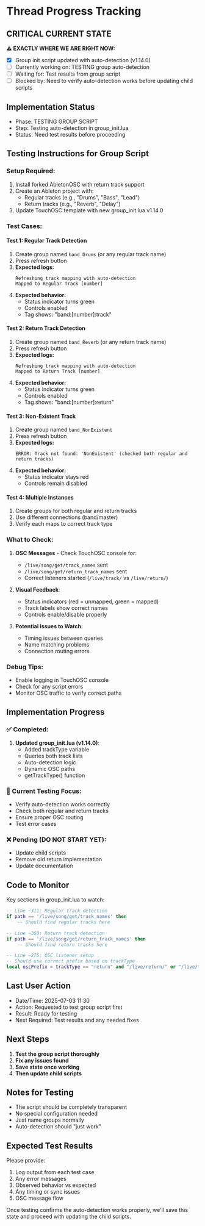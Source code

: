 # Thread Progress Tracking

## CRITICAL CURRENT STATE
**⚠️ EXACTLY WHERE WE ARE RIGHT NOW:**
- [x] Group init script updated with auto-detection (v1.14.0)
- [ ] Currently working on: TESTING group auto-detection
- [ ] Waiting for: Test results from group script
- [ ] Blocked by: Need to verify auto-detection works before updating child scripts

## Implementation Status
- Phase: TESTING GROUP SCRIPT
- Step: Testing auto-detection in group_init.lua
- Status: Need test results before proceeding

## Testing Instructions for Group Script

### Setup Required:
1. Install forked AbletonOSC with return track support
2. Create an Ableton project with:
   - Regular tracks (e.g., "Drums", "Bass", "Lead")
   - Return tracks (e.g., "Reverb", "Delay")
3. Update TouchOSC template with new group_init.lua v1.14.0

### Test Cases:

#### Test 1: Regular Track Detection
1. Create group named `band_Drums` (or any regular track name)
2. Press refresh button
3. **Expected logs:**
   ```
   Refreshing track mapping with auto-detection
   Mapped to Regular Track [number]
   ```
4. **Expected behavior:**
   - Status indicator turns green
   - Controls enabled
   - Tag shows: "band:[number]:track"

#### Test 2: Return Track Detection  
1. Create group named `band_Reverb` (or any return track name)
2. Press refresh button
3. **Expected logs:**
   ```
   Refreshing track mapping with auto-detection
   Mapped to Return Track [number]
   ```
4. **Expected behavior:**
   - Status indicator turns green
   - Controls enabled
   - Tag shows: "band:[number]:return"

#### Test 3: Non-Existent Track
1. Create group named `band_NonExistent`
2. Press refresh button
3. **Expected logs:**
   ```
   ERROR: Track not found: 'NonExistent' (checked both regular and return tracks)
   ```
4. **Expected behavior:**
   - Status indicator stays red
   - Controls remain disabled

#### Test 4: Multiple Instances
1. Create groups for both regular and return tracks
2. Use different connections (band/master)
3. Verify each maps to correct track type

### What to Check:
1. **OSC Messages** - Check TouchOSC console for:
   - `/live/song/get/track_names` sent
   - `/live/song/get/return_track_names` sent
   - Correct listeners started (`/live/track/` vs `/live/return/`)

2. **Visual Feedback**:
   - Status indicators (red = unmapped, green = mapped)
   - Track labels show correct names
   - Controls enable/disable properly

3. **Potential Issues to Watch**:
   - Timing issues between queries
   - Name matching problems
   - Connection routing errors

### Debug Tips:
- Enable logging in TouchOSC console
- Check for any script errors
- Monitor OSC traffic to verify correct paths

## Implementation Progress

### ✅ Completed:
1. **Updated group_init.lua (v1.14.0)**:
   - Added trackType variable
   - Queries both track lists
   - Auto-detection logic
   - Dynamic OSC paths
   - getTrackType() function

### 🔄 Current Testing Focus:
- Verify auto-detection works correctly
- Check both regular and return tracks
- Ensure proper OSC routing
- Test error cases

### ❌ Pending (DO NOT START YET):
- Update child scripts
- Remove old return implementation
- Update documentation

## Code to Monitor

Key sections in group_init.lua to watch:

```lua
-- Line ~311: Regular track detection
if path == '/live/song/get/track_names' then
    -- Should find regular tracks here

-- Line ~360: Return track detection  
if path == '/live/song/get/return_track_names' then
    -- Should find return tracks here

-- Line ~275: OSC listener setup
-- Should use correct prefix based on trackType
local oscPrefix = trackType == "return" and "/live/return/" or "/live/track/"
```

## Last User Action
- Date/Time: 2025-07-03 11:30
- Action: Requested to test group script first
- Result: Ready for testing
- Next Required: Test results and any needed fixes

## Next Steps
1. **Test the group script thoroughly**
2. **Fix any issues found**
3. **Save state once working**
4. **Then update child scripts**

## Notes for Testing
- The script should be completely transparent
- No special configuration needed
- Just name groups normally
- Auto-detection should "just work"

## Expected Test Results
Please provide:
1. Log output from each test case
2. Any error messages
3. Observed behavior vs expected
4. Any timing or sync issues
5. OSC message flow

Once testing confirms the auto-detection works properly, we'll save this state and proceed with updating the child scripts.